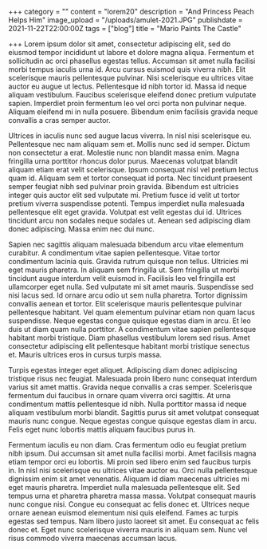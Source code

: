 +++
category = ""
content = "lorem20"
description = "And Princess Peach Helps Him"
image_upload = "/uploads/amulet-2021.JPG"
publishdate = 2021-11-22T22:00:00Z
tags = ["blog"]
title = "Mario Paints The Castle"

+++
Lorem ipsum dolor sit amet, consectetur adipiscing elit, sed do eiusmod tempor incididunt ut labore et dolore magna aliqua. Fermentum et sollicitudin ac orci phasellus egestas tellus. Accumsan sit amet nulla facilisi morbi tempus iaculis urna id. Arcu cursus euismod quis viverra nibh. Elit scelerisque mauris pellentesque pulvinar. Nisi scelerisque eu ultrices vitae auctor eu augue ut lectus. Pellentesque id nibh tortor id. Massa id neque aliquam vestibulum. Faucibus scelerisque eleifend donec pretium vulputate sapien. Imperdiet proin fermentum leo vel orci porta non pulvinar neque. Aliquam eleifend mi in nulla posuere. Bibendum enim facilisis gravida neque convallis a cras semper auctor.

Ultrices in iaculis nunc sed augue lacus viverra. In nisl nisi scelerisque eu. Pellentesque nec nam aliquam sem et. Mollis nunc sed id semper. Dictum non consectetur a erat. Molestie nunc non blandit massa enim. Magna fringilla urna porttitor rhoncus dolor purus. Maecenas volutpat blandit aliquam etiam erat velit scelerisque. Ipsum consequat nisl vel pretium lectus quam id. Aliquam sem et tortor consequat id porta. Nec tincidunt praesent semper feugiat nibh sed pulvinar proin gravida. Bibendum est ultricies integer quis auctor elit sed vulputate mi. Pretium fusce id velit ut tortor pretium viverra suspendisse potenti. Tempus imperdiet nulla malesuada pellentesque elit eget gravida. Volutpat est velit egestas dui id. Ultrices tincidunt arcu non sodales neque sodales ut. Aenean sed adipiscing diam donec adipiscing. Massa enim nec dui nunc.

Sapien nec sagittis aliquam malesuada bibendum arcu vitae elementum curabitur. A condimentum vitae sapien pellentesque. Vitae tortor condimentum lacinia quis. Gravida rutrum quisque non tellus. Ultricies mi eget mauris pharetra. In aliquam sem fringilla ut. Sem fringilla ut morbi tincidunt augue interdum velit euismod in. Facilisis leo vel fringilla est ullamcorper eget nulla. Sed vulputate mi sit amet mauris. Suspendisse sed nisi lacus sed. Id ornare arcu odio ut sem nulla pharetra. Tortor dignissim convallis aenean et tortor. Elit scelerisque mauris pellentesque pulvinar pellentesque habitant. Vel quam elementum pulvinar etiam non quam lacus suspendisse. Neque egestas congue quisque egestas diam in arcu. Et leo duis ut diam quam nulla porttitor. A condimentum vitae sapien pellentesque habitant morbi tristique. Diam phasellus vestibulum lorem sed risus. Amet consectetur adipiscing elit pellentesque habitant morbi tristique senectus et. Mauris ultrices eros in cursus turpis massa.

Turpis egestas integer eget aliquet. Adipiscing diam donec adipiscing tristique risus nec feugiat. Malesuada proin libero nunc consequat interdum varius sit amet mattis. Gravida neque convallis a cras semper. Scelerisque fermentum dui faucibus in ornare quam viverra orci sagittis. At urna condimentum mattis pellentesque id nibh. Nulla porttitor massa id neque aliquam vestibulum morbi blandit. Sagittis purus sit amet volutpat consequat mauris nunc congue. Neque egestas congue quisque egestas diam in arcu. Felis eget nunc lobortis mattis aliquam faucibus purus in.

Fermentum iaculis eu non diam. Cras fermentum odio eu feugiat pretium nibh ipsum. Dui accumsan sit amet nulla facilisi morbi. Amet facilisis magna etiam tempor orci eu lobortis. Mi proin sed libero enim sed faucibus turpis in. In nisl nisi scelerisque eu ultrices vitae auctor eu. Orci nulla pellentesque dignissim enim sit amet venenatis. Aliquam id diam maecenas ultricies mi eget mauris pharetra. Imperdiet nulla malesuada pellentesque elit. Sed tempus urna et pharetra pharetra massa massa. Volutpat consequat mauris nunc congue nisi. Congue eu consequat ac felis donec et. Ultrices neque ornare aenean euismod elementum nisi quis eleifend. Fames ac turpis egestas sed tempus. Nam libero justo laoreet sit amet. Eu consequat ac felis donec et. Eget nunc scelerisque viverra mauris in aliquam sem. Nunc vel risus commodo viverra maecenas accumsan lacus.